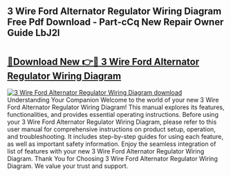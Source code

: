 ## 3 Wire Ford Alternator Regulator Wiring Diagram Free Pdf Download - Part-cCq New Repair Owner Guide LbJ2l

# <h2><a href="http://dfn004.blite.top/?on=3+Wire+Ford+Alternator+Regulator+Wiring+Diagram">🔗Download New 👉🔴 3 Wire Ford Alternator Regulator Wiring Diagram</a></h2>

[![3 Wire Ford Alternator Regulator Wiring Diagram download](https://i.imgur.com/lujVjoI.png)](http://dfn004.blite.top/?on=3+Wire+Ford+Alternator+Regulator+Wiring+Diagram)
Understanding Your Companion Welcome to the world of your new 3 Wire Ford Alternator Regulator Wiring Diagram! This manual explores its features, functionalities, and provides essential operating instructions. Before using your 3 Wire Ford Alternator Regulator Wiring Diagram, please refer to this user manual for comprehensive instructions on product setup, operation, and troubleshooting. It includes step-by-step guides for using each feature, as well as important safety information. Enjoy the seamless integration of list of features with your new 3 Wire Ford Alternator Regulator Wiring Diagram. Thank You for Choosing 3 Wire Ford Alternator Regulator Wiring Diagram. We value your trust and support.
